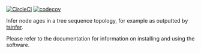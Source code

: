 [![CircleCI](https://circleci.com/gh/awohns/tsdate.svg?style=svg)](https://circleci.com/gh/awohns/tsdate)
[![codecov](https://codecov.io/gh/awohns/tsdate/branch/master/graph/badge.svg)](https://codecov.io/gh/awohns/tsdate)

Infer node ages in a tree sequence topology, for example as outputted by [tsinfer](https://tsinfer.readthedocs.io/en/latest/). 

Please refer to the documentation for information on installing and using the software.
